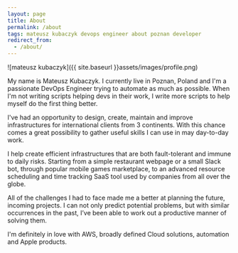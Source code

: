 ```yaml
---
layout: page
title: About
permalink: /about
tags: mateusz kubaczyk devops engineer about poznan developer
redirect_from:
  - /about/
---
```


![mateusz kubaczyk]({{ site.baseurl }}assets/images/profile.png)

My name is Mateusz Kubaczyk. I currently live in Poznan, Poland and I'm a passionate DevOps Engineer trying to automate as much as possible. When I'm not writing scripts helping devs in their work, I write more scripts to help myself do the first thing better. 

I've had an opportunity to design, create, maintain and improve infrastructures for international clients from 3 continents. With this chance comes a great possibility to gather useful skills I can use in may day-to-day work.

I help create efficient infrastructures that are both fault-tolerant and immune to daily risks. Starting from a simple restaurant webpage or a small Slack bot, through popular mobile games marketplace, to an advanced resource scheduling and time tracking SaaS tool used by companies from all over the globe.

All of the challenges I had to face made me a better at planning the future, incoming projects. I can not only predict potential problems, but with similar occurrences in the past, I’ve been able to work out a productive manner of solving them. 

I'm definitely in love with AWS, broadly defined Cloud solutions, automation and Apple products.
